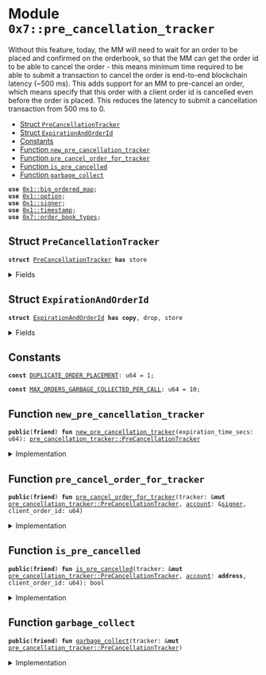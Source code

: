 
<a id="0x7_pre_cancellation_tracker"></a>

# Module `0x7::pre_cancellation_tracker`

Without this feature, today, the MM will need to wait for an order
to be placed and confirmed on the orderbook, so that the MM can
get the order id to be able to cancel the order - this means minimum time
required to be able to submit a transaction to cancel the order is
end-to-end blockchain latency (~500 ms). This adds support for an MM to pre-cancel an order,
which means specify that this order with a client order id is cancelled even before the order is placed.
This reduces the latency to submit a cancellation transaction from 500 ms to 0.


-  [Struct `PreCancellationTracker`](#0x7_pre_cancellation_tracker_PreCancellationTracker)
-  [Struct `ExpirationAndOrderId`](#0x7_pre_cancellation_tracker_ExpirationAndOrderId)
-  [Constants](#@Constants_0)
-  [Function `new_pre_cancellation_tracker`](#0x7_pre_cancellation_tracker_new_pre_cancellation_tracker)
-  [Function `pre_cancel_order_for_tracker`](#0x7_pre_cancellation_tracker_pre_cancel_order_for_tracker)
-  [Function `is_pre_cancelled`](#0x7_pre_cancellation_tracker_is_pre_cancelled)
-  [Function `garbage_collect`](#0x7_pre_cancellation_tracker_garbage_collect)


<pre><code><b>use</b> <a href="../../libra2-framework/doc/big_ordered_map.md#0x1_big_ordered_map">0x1::big_ordered_map</a>;
<b>use</b> <a href="../../libra2-framework/../libra2-stdlib/../move-stdlib/doc/option.md#0x1_option">0x1::option</a>;
<b>use</b> <a href="../../libra2-framework/../libra2-stdlib/../move-stdlib/doc/signer.md#0x1_signer">0x1::signer</a>;
<b>use</b> <a href="../../libra2-framework/doc/timestamp.md#0x1_timestamp">0x1::timestamp</a>;
<b>use</b> <a href="order_book_types.md#0x7_order_book_types">0x7::order_book_types</a>;
</code></pre>



<a id="0x7_pre_cancellation_tracker_PreCancellationTracker"></a>

## Struct `PreCancellationTracker`



<pre><code><b>struct</b> <a href="pre_cancellation_tracker.md#0x7_pre_cancellation_tracker_PreCancellationTracker">PreCancellationTracker</a> <b>has</b> store
</code></pre>



<details>
<summary>Fields</summary>


<dl>
<dt>
<code>pre_cancellation_window_secs: u64</code>
</dt>
<dd>

</dd>
<dt>
<code>expiration_with_order_ids: <a href="../../libra2-framework/doc/big_ordered_map.md#0x1_big_ordered_map_BigOrderedMap">big_ordered_map::BigOrderedMap</a>&lt;<a href="pre_cancellation_tracker.md#0x7_pre_cancellation_tracker_ExpirationAndOrderId">pre_cancellation_tracker::ExpirationAndOrderId</a>, bool&gt;</code>
</dt>
<dd>

</dd>
<dt>
<code>account_order_ids: <a href="../../libra2-framework/doc/big_ordered_map.md#0x1_big_ordered_map_BigOrderedMap">big_ordered_map::BigOrderedMap</a>&lt;<a href="order_book_types.md#0x7_order_book_types_AccountClientOrderId">order_book_types::AccountClientOrderId</a>, u64&gt;</code>
</dt>
<dd>

</dd>
</dl>


</details>

<a id="0x7_pre_cancellation_tracker_ExpirationAndOrderId"></a>

## Struct `ExpirationAndOrderId`



<pre><code><b>struct</b> <a href="pre_cancellation_tracker.md#0x7_pre_cancellation_tracker_ExpirationAndOrderId">ExpirationAndOrderId</a> <b>has</b> <b>copy</b>, drop, store
</code></pre>



<details>
<summary>Fields</summary>


<dl>
<dt>
<code>expiration_time: u64</code>
</dt>
<dd>

</dd>
<dt>
<code>account_order_id: <a href="order_book_types.md#0x7_order_book_types_AccountClientOrderId">order_book_types::AccountClientOrderId</a></code>
</dt>
<dd>

</dd>
</dl>


</details>

<a id="@Constants_0"></a>

## Constants


<a id="0x7_pre_cancellation_tracker_DUPLICATE_ORDER_PLACEMENT"></a>



<pre><code><b>const</b> <a href="pre_cancellation_tracker.md#0x7_pre_cancellation_tracker_DUPLICATE_ORDER_PLACEMENT">DUPLICATE_ORDER_PLACEMENT</a>: u64 = 1;
</code></pre>



<a id="0x7_pre_cancellation_tracker_MAX_ORDERS_GARBAGE_COLLECTED_PER_CALL"></a>



<pre><code><b>const</b> <a href="pre_cancellation_tracker.md#0x7_pre_cancellation_tracker_MAX_ORDERS_GARBAGE_COLLECTED_PER_CALL">MAX_ORDERS_GARBAGE_COLLECTED_PER_CALL</a>: u64 = 10;
</code></pre>



<a id="0x7_pre_cancellation_tracker_new_pre_cancellation_tracker"></a>

## Function `new_pre_cancellation_tracker`



<pre><code><b>public</b>(<b>friend</b>) <b>fun</b> <a href="pre_cancellation_tracker.md#0x7_pre_cancellation_tracker_new_pre_cancellation_tracker">new_pre_cancellation_tracker</a>(expiration_time_secs: u64): <a href="pre_cancellation_tracker.md#0x7_pre_cancellation_tracker_PreCancellationTracker">pre_cancellation_tracker::PreCancellationTracker</a>
</code></pre>



<details>
<summary>Implementation</summary>


<pre><code><b>public</b>(<b>package</b>) <b>fun</b> <a href="pre_cancellation_tracker.md#0x7_pre_cancellation_tracker_new_pre_cancellation_tracker">new_pre_cancellation_tracker</a>(expiration_time_secs: u64): <a href="pre_cancellation_tracker.md#0x7_pre_cancellation_tracker_PreCancellationTracker">PreCancellationTracker</a> {
    <a href="pre_cancellation_tracker.md#0x7_pre_cancellation_tracker_PreCancellationTracker">PreCancellationTracker</a> {
        pre_cancellation_window_secs: expiration_time_secs,
        expiration_with_order_ids: <a href="../../libra2-framework/doc/big_ordered_map.md#0x1_big_ordered_map_new_with_reusable">big_ordered_map::new_with_reusable</a>(),
        account_order_ids: <a href="../../libra2-framework/doc/big_ordered_map.md#0x1_big_ordered_map_new_with_reusable">big_ordered_map::new_with_reusable</a>()
    }
}
</code></pre>



</details>

<a id="0x7_pre_cancellation_tracker_pre_cancel_order_for_tracker"></a>

## Function `pre_cancel_order_for_tracker`



<pre><code><b>public</b>(<b>friend</b>) <b>fun</b> <a href="pre_cancellation_tracker.md#0x7_pre_cancellation_tracker_pre_cancel_order_for_tracker">pre_cancel_order_for_tracker</a>(tracker: &<b>mut</b> <a href="pre_cancellation_tracker.md#0x7_pre_cancellation_tracker_PreCancellationTracker">pre_cancellation_tracker::PreCancellationTracker</a>, <a href="../../libra2-framework/doc/account.md#0x1_account">account</a>: &<a href="../../libra2-framework/../libra2-stdlib/../move-stdlib/doc/signer.md#0x1_signer">signer</a>, client_order_id: u64)
</code></pre>



<details>
<summary>Implementation</summary>


<pre><code><b>public</b>(<b>package</b>) <b>fun</b> <a href="pre_cancellation_tracker.md#0x7_pre_cancellation_tracker_pre_cancel_order_for_tracker">pre_cancel_order_for_tracker</a>(
    tracker: &<b>mut</b> <a href="pre_cancellation_tracker.md#0x7_pre_cancellation_tracker_PreCancellationTracker">PreCancellationTracker</a>,
    <a href="../../libra2-framework/doc/account.md#0x1_account">account</a>: &<a href="../../libra2-framework/../libra2-stdlib/../move-stdlib/doc/signer.md#0x1_signer">signer</a>,
    client_order_id: u64
) {
    <a href="pre_cancellation_tracker.md#0x7_pre_cancellation_tracker_garbage_collect">garbage_collect</a>(tracker);
    <b>let</b> account_order_id = new_account_client_order_id(<a href="../../libra2-framework/../libra2-stdlib/../move-stdlib/doc/signer.md#0x1_signer_address_of">signer::address_of</a>(<a href="../../libra2-framework/doc/account.md#0x1_account">account</a>), client_order_id);
    <b>if</b> (tracker.account_order_ids.contains(&account_order_id)) {
        // If the account_order_id already <b>exists</b> <b>with</b> a previously set expiration time,
        // we <b>update</b> the expiration time.
        <b>let</b> expiration_time = tracker.account_order_ids.remove(&account_order_id);
        <b>let</b> order_id_with_expiration =
            <a href="pre_cancellation_tracker.md#0x7_pre_cancellation_tracker_ExpirationAndOrderId">ExpirationAndOrderId</a> { expiration_time, account_order_id };
        // If the mapping <b>exists</b>, then we remove the order ID <b>with</b> its expiration time.
        tracker.expiration_with_order_ids.remove(&order_id_with_expiration);
    };
    <b>let</b> current_time = libra2_std::timestamp::now_microseconds();
    <b>let</b> expiration_time = current_time + tracker.pre_cancellation_window_secs;
    <b>let</b> order_id_with_expiration = <a href="pre_cancellation_tracker.md#0x7_pre_cancellation_tracker_ExpirationAndOrderId">ExpirationAndOrderId</a> {
        expiration_time,
        account_order_id
    };
    tracker.account_order_ids.add(account_order_id, expiration_time);
    tracker.expiration_with_order_ids.add(order_id_with_expiration, <b>true</b>);
}
</code></pre>



</details>

<a id="0x7_pre_cancellation_tracker_is_pre_cancelled"></a>

## Function `is_pre_cancelled`



<pre><code><b>public</b>(<b>friend</b>) <b>fun</b> <a href="pre_cancellation_tracker.md#0x7_pre_cancellation_tracker_is_pre_cancelled">is_pre_cancelled</a>(tracker: &<b>mut</b> <a href="pre_cancellation_tracker.md#0x7_pre_cancellation_tracker_PreCancellationTracker">pre_cancellation_tracker::PreCancellationTracker</a>, <a href="../../libra2-framework/doc/account.md#0x1_account">account</a>: <b>address</b>, client_order_id: u64): bool
</code></pre>



<details>
<summary>Implementation</summary>


<pre><code><b>public</b>(<b>package</b>) <b>fun</b> <a href="pre_cancellation_tracker.md#0x7_pre_cancellation_tracker_is_pre_cancelled">is_pre_cancelled</a>(
    tracker: &<b>mut</b> <a href="pre_cancellation_tracker.md#0x7_pre_cancellation_tracker_PreCancellationTracker">PreCancellationTracker</a>,
    <a href="../../libra2-framework/doc/account.md#0x1_account">account</a>: <b>address</b>,
    client_order_id: u64
): bool {
    <a href="pre_cancellation_tracker.md#0x7_pre_cancellation_tracker_garbage_collect">garbage_collect</a>(tracker);
    <b>let</b> account_order_id = new_account_client_order_id(<a href="../../libra2-framework/doc/account.md#0x1_account">account</a>, client_order_id);
    <b>let</b> expiration_time_option = tracker.account_order_ids.get(&account_order_id);
    <b>if</b> (expiration_time_option.is_some()) {
        <b>let</b> current_time = libra2_std::timestamp::now_seconds();
        <b>let</b> expiration_time = expiration_time_option.destroy_some();
        <b>if</b> (current_time &gt; expiration_time) {
            // This is possible <b>as</b> garbage collection may not be able <b>to</b> garbage collect all expired orders
            // in a single call.
            tracker.account_order_ids.remove(&account_order_id);
            <b>let</b> order_id_with_expiration =
                <a href="pre_cancellation_tracker.md#0x7_pre_cancellation_tracker_ExpirationAndOrderId">ExpirationAndOrderId</a> { expiration_time, account_order_id };
            tracker.expiration_with_order_ids.remove(&order_id_with_expiration);
        } <b>else</b> {
            <b>return</b> <b>true</b>; // Order ID already <b>exists</b> <b>with</b> a valid expiration time.
        }
    };
    <b>return</b> <b>false</b>
}
</code></pre>



</details>

<a id="0x7_pre_cancellation_tracker_garbage_collect"></a>

## Function `garbage_collect`



<pre><code><b>public</b>(<b>friend</b>) <b>fun</b> <a href="pre_cancellation_tracker.md#0x7_pre_cancellation_tracker_garbage_collect">garbage_collect</a>(tracker: &<b>mut</b> <a href="pre_cancellation_tracker.md#0x7_pre_cancellation_tracker_PreCancellationTracker">pre_cancellation_tracker::PreCancellationTracker</a>)
</code></pre>



<details>
<summary>Implementation</summary>


<pre><code><b>public</b>(<b>package</b>) <b>fun</b> <a href="pre_cancellation_tracker.md#0x7_pre_cancellation_tracker_garbage_collect">garbage_collect</a>(tracker: &<b>mut</b> <a href="pre_cancellation_tracker.md#0x7_pre_cancellation_tracker_PreCancellationTracker">PreCancellationTracker</a>) {
    <b>let</b> i = 0;
    <b>let</b> current_time = libra2_std::timestamp::now_seconds();
    <b>while</b> (i &lt; <a href="pre_cancellation_tracker.md#0x7_pre_cancellation_tracker_MAX_ORDERS_GARBAGE_COLLECTED_PER_CALL">MAX_ORDERS_GARBAGE_COLLECTED_PER_CALL</a>
        && !tracker.expiration_with_order_ids.is_empty()) {
        <b>let</b> (front_k, _) = tracker.expiration_with_order_ids.borrow_front();
        <b>if</b> (front_k.expiration_time &lt; current_time) {
            tracker.expiration_with_order_ids.pop_front();
            tracker.account_order_ids.remove(&front_k.account_order_id);
        } <b>else</b> {
            <b>break</b>;
        };
        i += 1;
    };
}
</code></pre>



</details>


[move-book]: https://docs.libra2.org/move/book/SUMMARY
